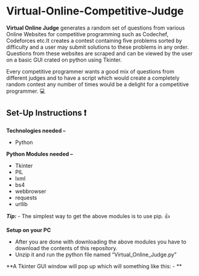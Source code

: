 # Virtual-Online-Competitive-Judge 


**Virtual Online Judge** generates a random set of questions from various Online Websites for competitive programming  such as Codechef, Codeforces etc.It creates a contest containing five problems sorted by difficulty and a user may submit solutions to these problems in any order. Questions from these websites are scraped and can be viewed by the user on a basic GUI crated on python using Tkinter.


Every competitive programmer wants a good mix of questions from different judges and to have a script which would create a completely random contest any number of times would be a delight for a competitive programmer. :computer:


## Set-Up Instructions :exclamation:

**Technologies needed –**
+ Python

**Python Modules needed –**
+ Tkinter
+ PIL
+ lxml
+ bs4
+ webbrowser
+ requests
+ urllib

**_Tip:_** - The simplest way to get the above modules is to use pip. :thumbsup:

**Setup on your PC**
+ After you are done with downloading the above modules you have to download the contents of this repository.
+ Unzip it and run the python file named “Virtual_Online_Judge.py”

**A Tkinter GUI window will pop up which will something like this: - **







